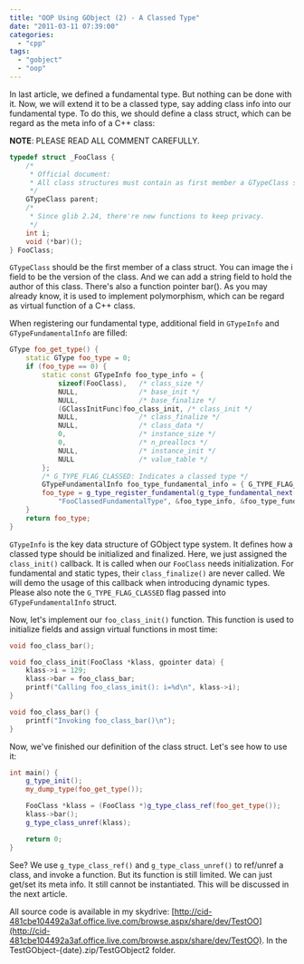 ```yaml
---
title: "OOP Using GObject (2) - A Classed Type"
date: "2011-03-11 07:39:00"
categories: 
  - "cpp"
tags: 
  - "gobject"
  - "oop"
---
```


In last article, we defined a fundamental type. But nothing can be done with it. Now, we will extend it to be a classed type, say adding class info into our fundamental type. To do this, we should define a class struct, which can be regard as the meta info of a C++ class:

**NOTE**: PLEASE READ ALL COMMENT CAREFULLY.

```cpp
typedef struct _FooClass {
    /*
     * Official document:
     * All class structures must contain as first member a GTypeClass structure.
     */
    GTypeClass parent;
    /*
     * Since glib 2.24, there're new functions to keep privacy.
     */
    int i;
    void (*bar)();
} FooClass;
```

`GTypeClass` should be the first member of a class struct. You can image the i field to be the version of the class. And we can add a string field to hold the author of this class. There's also a function pointer bar(). As you may already know, it is used to implement polymorphism, which can be regard as virtual function of a C++ class.

When registering our fundamental type, additional field in `GTypeInfo` and `GTypeFundamentalInfo` are filled:

```cpp
GType foo_get_type() {
    static GType foo_type = 0;
    if (foo_type == 0) {
        static const GTypeInfo foo_type_info = {
            sizeof(FooClass),   /* class_size */
            NULL,               /* base_init */
            NULL,               /* base_finalize */
            (GClassInitFunc)foo_class_init, /* class_init */
            NULL,               /* class_finalize */
            NULL,               /* class_data */
            0,                  /* instance_size */
            0,                  /* n_preallocs */
            NULL,               /* instance_init */
            NULL                /* value_table */
        };
        /* G_TYPE_FLAG_CLASSED: Indicates a classed type */
        GTypeFundamentalInfo foo_type_fundamental_info = { G_TYPE_FLAG_CLASSED };
        foo_type = g_type_register_fundamental(g_type_fundamental_next(),
            "FooClassedFundamentalType", &foo_type_info, &foo_type_fundamental_info, 0);
    }
    return foo_type;
}
```

`GTypeInfo` is the key data structure of GObject type system. It defines how a classed type should be initialized and finalized. Here, we just assigned the `class_init()` callback. It is called when our `FooClass` needs initialization. For fundamental and static types, their `class_finalize()` are never called. We will demo the usage of this callback when introducing dynamic types. Please also note the `G_TYPE_FLAG_CLASSED` flag passed into `GTypeFundamentalInfo` struct.

Now, let's implement our `foo_class_init()` function. This function is used to initialize fields and assign virtual functions in most time:

```cpp
void foo_class_bar();

void foo_class_init(FooClass *klass, gpointer data) {
    klass->i = 129;
    klass->bar = foo_class_bar;
    printf("Calling foo_class_init(): i=%d\n", klass->i);
}

void foo_class_bar() {
    printf("Invoking foo_class_bar()\n");
}
```

Now, we've finished our definition of the class struct. Let's see how to use it:

```cpp
int main() {
    g_type_init();
    my_dump_type(foo_get_type());

    FooClass *klass = (FooClass *)g_type_class_ref(foo_get_type());
    klass->bar();
    g_type_class_unref(klass);

    return 0;
}
```

See? We use `g_type_class_ref()` and `g_type_class_unref()` to ref/unref a class, and invoke a function. But its function is still limited. We can just get/set its meta info. It still cannot be instantiated. This will be discussed in the next article.

All source code is available in my skydrive: [http://cid-481cbe104492a3af.office.live.com/browse.aspx/share/dev/TestOO](http://cid-481cbe104492a3af.office.live.com/browse.aspx/share/dev/TestOO). In the TestGObject-{date}.zip/TestGObject2 folder.
